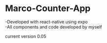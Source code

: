 # Marco-Counter-App

-Developed with react-native using expo </br>
-All components and code developed by myself

current version 0.05


